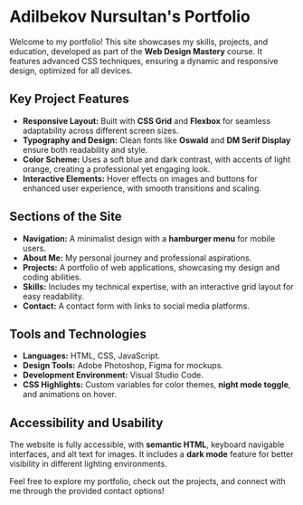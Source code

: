 # Adilbekov Nursultan's Portfolio

Welcome to my portfolio! This site showcases my skills, projects, and education, developed as part of the **Web Design Mastery** course. It features advanced CSS techniques, ensuring a dynamic and responsive design, optimized for all devices.

## Key Project Features
- **Responsive Layout:** Built with **CSS Grid** and **Flexbox** for seamless adaptability across different screen sizes.
- **Typography and Design:** Clean fonts like **Oswald** and **DM Serif Display** ensure both readability and style.
- **Color Scheme:** Uses a soft blue and dark contrast, with accents of light orange, creating a professional yet engaging look.
- **Interactive Elements:** Hover effects on images and buttons for enhanced user experience, with smooth transitions and scaling.

## Sections of the Site
- **Navigation:** A minimalist design with a **hamburger menu** for mobile users.
- **About Me:** My personal journey and professional aspirations.
- **Projects:** A portfolio of web applications, showcasing my design and coding abilities.
- **Skills:** Includes my technical expertise, with an interactive grid layout for easy readability.
- **Contact:** A contact form with links to social media platforms.
  
## Tools and Technologies
- **Languages:** HTML, CSS, JavaScript.
- **Design Tools:** Adobe Photoshop, Figma for mockups.
- **Development Environment:** Visual Studio Code.
- **CSS Highlights:** Custom variables for color themes, **night mode toggle**, and animations on hover.

## Accessibility and Usability
The website is fully accessible, with **semantic HTML**, keyboard navigable interfaces, and alt text for images. It includes a **dark mode** feature for better visibility in different lighting environments.

Feel free to explore my portfolio, check out the projects, and connect with me through the provided contact options!

